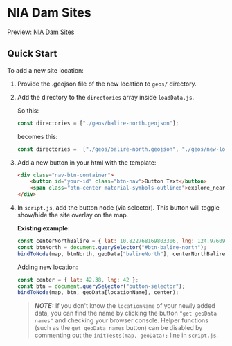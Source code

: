 # NIA Dam Sites

Preview: [NIA Dam Sites](https://thandora.github.io/nia-dams/)

## Quick Start

To add a new site location:

1. Provide the .geojson file of the new location to `geos/` directory.
2. Add the directory to the `directories` array inside `loadData.js`.

    So this:

    ```js
    const directories = ["./geos/balire-north.geojson"];
    ```

    becomes this:

    ```js
    const directories =  ["./geos/balire-north.geojson", "./geos/new-location.geojson"];
    ```

3. Add a new button in your html with the template:

    ```html
    <div class="nav-btn-container">
        <button id="your-id" class="btn-nav">Button Text</button>
        <span class="btn-center material-symbols-outlined">explore_nearby</span>
    </div>
    ```

4. In `script.js`, add the button node (via selector). This button will toggle show/hide the site overlay on the map.

    **Existing example:**

    ```js
    const centerNorthBalire = { lat: 10.822768169803306, lng: 124.97609138488771 };
    const btnNorth = document.querySelector("#btn-balire-north");
    bindToNode(map, btnNorth, geoData["balireNorth"], centerNorthBalire);
    ```

    Adding new location:

    ```js
    const center = { lat: 42.38, lng: 42 };
    const btn = document.querySelector("button-selector");
    bindToNode(map, btn, geoData[locationName], center);
    ```

    > **_NOTE:_**  If you don't know the `locationName` of your newly added data, you can find the name by clicking the button `"get geoData names"` and checking your browser console. Helper functions (such as the `get geoData names` button) can be disabled by commenting out the `initTests(map, geoData);` line in `script.js`.
